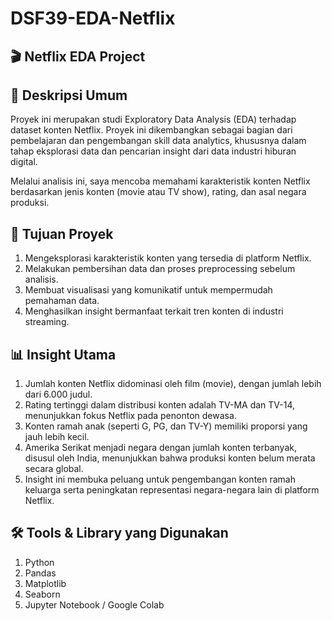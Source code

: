 # DSF39-EDA-Netflix

## 🎬 Netflix EDA Project

## 📌 Deskripsi Umum

Proyek ini merupakan studi Exploratory Data Analysis (EDA) terhadap dataset konten Netflix. Proyek ini dikembangkan sebagai bagian dari pembelajaran dan pengembangan skill data analytics, khususnya dalam tahap eksplorasi data dan pencarian insight dari data industri hiburan digital.

Melalui analisis ini, saya mencoba memahami karakteristik konten Netflix berdasarkan jenis konten (movie atau TV show), rating, dan asal negara produksi.

## 🎯 Tujuan Proyek

1. Mengeksplorasi karakteristik konten yang tersedia di platform Netflix.
2. Melakukan pembersihan data dan proses preprocessing sebelum analisis.
3. Membuat visualisasi yang komunikatif untuk mempermudah pemahaman data.
4. Menghasilkan insight bermanfaat terkait tren konten di industri streaming.

## 📊 Insight Utama

1. Jumlah konten Netflix didominasi oleh film (movie), dengan jumlah lebih dari 6.000 judul.
2. Rating tertinggi dalam distribusi konten adalah TV-MA dan TV-14, menunjukkan fokus Netflix pada penonton dewasa.
3. Konten ramah anak (seperti G, PG, dan TV-Y) memiliki proporsi yang jauh lebih kecil.
4. Amerika Serikat menjadi negara dengan jumlah konten terbanyak, disusul oleh India, menunjukkan bahwa produksi konten belum merata secara global.
5. Insight ini membuka peluang untuk pengembangan konten ramah keluarga serta peningkatan representasi negara-negara lain di platform Netflix.

## 🛠️ Tools & Library yang Digunakan

1. Python
2. Pandas
3. Matplotlib
4. Seaborn
5. Jupyter Notebook / Google Colab
